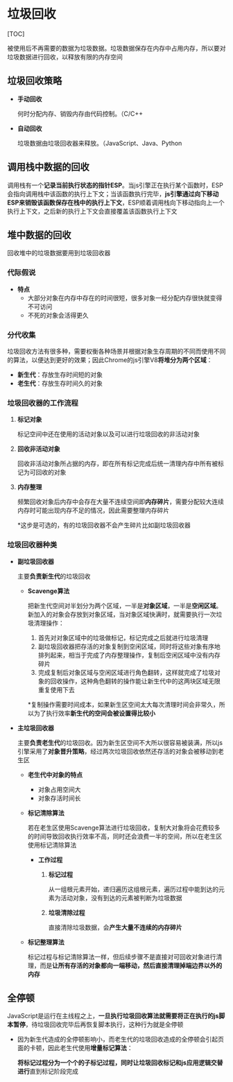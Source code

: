 # 垃圾回收

[TOC]

被使用后不再需要的数据为垃圾数据。垃圾数据保存在内存中占用内存，所以要对垃圾数据进行回收，以释放有限的内存空间



## 垃圾回收策略

- **手动回收**

  何时分配内存、销毁内存由代码控制。（C/C++

- **自动回收**

  垃圾数据由垃圾回收器来释放。（JavaScript、Java、Python



## 调用栈中数据的回收

调用栈有一个**记录当前执行状态的指针ESP**。当js引擎正在执行某个函数时，ESP会指向调用栈中该函数的执行上下文；当该函数执行完毕，**js引擎通过向下移动ESP来销毁该函数保存在栈中的执行上下文**，ESP顺着调用栈向下移动指向上一个执行上下文，之后新的执行上下文会直接覆盖该函数执行上下文



## 堆中数据的回收

回收堆中的垃圾数据要用到垃圾回收器



### 代际假说

- **特点**
  - 大部分对象在内存中存在的时间很短，很多对象一经分配内存很快就变得不可访问
  - 不死的对象会活得更久



### 分代收集

垃圾回收方法有很多种，需要权衡各种场景并根据对象生存周期的不同而使用不同的算法，以便达到更好的效果；因此Chrome的js引擎V8**将堆分为两个区域**：

- **新生代**：存放生存时间短的对象
- **老生代**：存放生存时间久的对象



### 垃圾回收器的工作流程

1. **标记对象**

   标记空间中还在使用的活动对象以及可以进行垃圾回收的非活动对象

2. **回收非活动对象**

   回收非活动对象所占据的内存，即在所有标记完成后统一清理内存中所有被标记为可回收的对象

3. **内存整理**

   频繁回收对象后内存中会存在大量不连续空间即**内存碎片**，需要分配较大连续内存时可能出现内存不足的情况，因此需要整理内存碎片

   *这步是可选的，有的垃圾回收器不会产生碎片比如副垃圾回收器



### 垃圾回收器种类

- **副垃圾回收器**

  主要**负责新生代**的垃圾回收

  - **Scavenge算法**

    把新生代空间对半划分为两个区域，一半是**对象区域**，一半是**空闲区域**。新加入的对象会存放到对象区域，当对象区域快满时，就需要执行一次垃圾清理操作：

    1. 首先对对象区域中的垃圾做标记，标记完成之后就进行垃圾清理
    2. 副垃圾回收器把存活的对象复制到空闲区域，同时将这些对象有序地排列起来，相当于完成了内存整理操作，复制后空闲区域中没有内存碎片
    3. 完成复制后对象区域与空闲区域进行角色翻转，这样就完成了垃圾对象的回收操作，这种角色翻转的操作能让新生代中的这两块区域无限重复使用下去

    *复制操作需要时间成本，如果新生区空间太大每次清理时间会非常久，所以为了执行效率**新生代的空间会被设置得比较小**

- **主垃圾回收器**

  主要**负责老生代**的垃圾回收。因为新生区空间不大所以很容易被装满，所以js引擎采用了**对象晋升策略**，经过两次垃圾回收依然还存活的对象会被移动到老生区

  - **老生代中对象的特点**

    - 对象占用空间大
    - 对象存活时间长

  - **标记清除算法**

    若在老生区使用Scavenge算法进行垃圾回收，复制大对象将会花费较多的时间导致回收执行效率不高，同时还会浪费一半的空间，所以在老生区使用标记清除算法

    - **工作过程**

      1. **标记过程**

         从一组根元素开始，递归遍历这组根元素，遍历过程中能到达的元素为活动对象，没有到达的元素被判断为垃圾数据

      2. **垃圾清除过程**

         直接清除垃圾数据，会**产生大量不连续的内存碎片**

  - **标记整理算法**

    标记过程与标记清除算法一样，但后续步骤不是直接对可回收对象进行清理，而是**让所有存活的对象都向一端移动，然后直接清理掉端边界以外的内存**



## 全停顿

JavaScript是运行在主线程之上，**一旦执行垃圾回收算法就需要将正在执行的js脚本暂停**，待垃圾回收完毕后再恢复脚本执行，这种行为就是全停顿

- 因为新生代造成的全停顿影响小，而老生代的垃圾回收造成的全停顿会引起页面的卡顿，因此老生代使用**增量标记算法**：

  **将标记过程分为一个个的子标记过程，同时让垃圾回收标记和js应用逻辑交替进行**直到标记阶段完成
